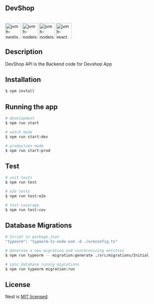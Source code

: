 ## DevShop
<div style="display: inline_block"><br/>
<img align="center" alt="jvmh-nestjs" height="50" width="50" src="https://cdn.jsdelivr.net/gh/devicons/devicon@latest/icons/nestjs/nestjs-original.svg"" />
 <img align="center" alt="jvmh-nodejs" height="50" width="50" src="https://cdn.jsdelivr.net/gh/devicons/devicon/icons/nodejs/nodejs-plain.svg" />
<img align="center" alt="jvmh-nodejs" height="50" width="50" src="https://cdn.jsdelivr.net/gh/devicons/devicon/icons/graphql/graphql-plain.svg" />
<img align="center" alt="jvmh-react" height="50" width="50" src="https://cdn.jsdelivr.net/gh/devicons/devicon/icons/docker/docker-original-wordmark.svg"  />

</div>


## Description

 DevShop API is the Backend code for Devshop App

## Installation

```bash
$ npm install
```

## Running the app

```bash
# development
$ npm run start

# watch mode
$ npm run start:dev

# production mode
$ npm run start:prod
```

## Test

```bash
# unit tests
$ npm run test

# e2e tests
$ npm run test:e2e

# test coverage
$ npm run test:cov
```

## Database Migrations
```bash
# Script in package.json
"typeorm": "typeorm-ts-node-esm -d ./ormconfig.ts"

# Generate a new migration and synchronizing entities
$ npm run typeorm -- migration:generate ./src/migrations/Initial

# sync database runnig migrations
$ npm run typeorm migration:run


```


## License

Nest is [MIT licensed](LICENSE).
